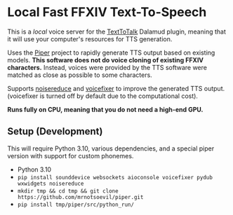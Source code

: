 # Local Fast FFXIV Text-To-Speech

This is a *local* voice server for the [TextToTalk](https://github.com/karashiiro/TextToTalk) Dalamud plugin, meaning
that it will use your computer's resources for TTS generation.

Uses the [Piper](https://github.com/rhasspy/piper) project to rapidly generate TTS output based on existing models.
**This software does not do voice cloning of existing FFXIV characters.** Instead, voices were provided by the 
TTS software were matched as close as possible to some characters.

Supports [noisereduce](https://pypi.org/project/noisereduce/) and [voicefixer](https://github.com/haoheliu/voicefixer)
to improve the generated TTS output. (voicefixer is turned off by default due to the computational cost).

**Runs fully on CPU, meaning that you do not need a high-end GPU.** 

## Setup (Development)

This will require Python 3.10, various dependencies, and a special piper version with support for 
custom phonemes.

* Python 3.10
* `pip install sounddevice websockets aioconsole voicefixer pydub wxwidgets noisereduce`
* `mkdir tmp && cd tmp && git clone https://github.com/mrnotsoevil/piper.git`
* `pip install tmp/piper/src/python_run/`

